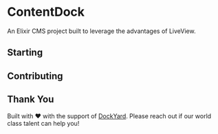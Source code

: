 # ContentDock

An Elixir CMS project built to leverage the advantages of LiveView.

## Starting

## Contributing

## Thank You
Built with :heart: with the support of [DockYard](https://www.dockyard.com). Please reach out if our world class talent can help you!
